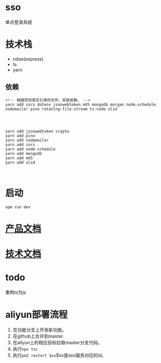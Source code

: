 # sso
单点登录系统

# 技术栈
- ndoe(express)
- ts
- yarn
## 依赖
```
<!-- 根据项目真实引用的文件，安装依赖。 -->
yarn add cors dotenv jsonwebtoken md5 mongodb morgan node-schedule nodemailer pino rotating-file-stream ts-node ulid




yarn add jsonwebtoken crypto
yarn add pino
yarn add nodemailer
yarn add cors
yarn add node-schedule
yarn add mongodb
yarn add md5
yarn add ulid



```

# 启动
```
npm run dev
```

# [产品文档](./docs/production.md)
# [技术文档](./docs/technology.md)

# todo
重构ts为js


# aliyun部署流程
<!-- todo 已经成为js了，会改变的。 -->
1. 在功能分支上开发新功能。
2. 在github上合并到master.
3. 在aliyun上的相应目标拉取master分支代码。
4. 执行`npx tsc`
5. 执行`pm2 restart $xx`$xx是sso服务对应的id。

